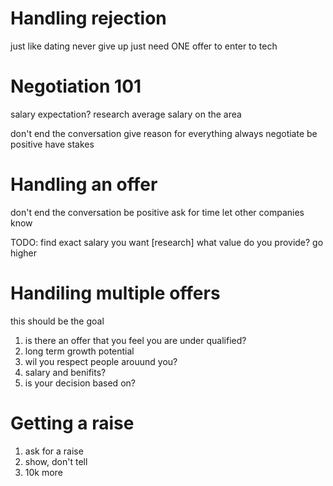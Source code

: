 # Handling rejection

just like dating
never give up
just need ONE offer to enter to tech

# Negotiation 101

salary expectation? research average salary on the area

don't end the conversation
give reason for everything
always negotiate
be positive
have stakes

# Handling an offer

don't end the conversation
be positive
ask for time
let other companies know

TODO:
find exact salary you want [research]
what value do you provide?
go higher

# Handiling multiple offers

this should be the goal

1. is there an offer that you feel you are under qualified?
2. long term growth potential
3. wil you respect people arouund you?
4. salary and benifits?
5. is your decision based on?

# Getting a raise

1. ask for a raise
2. show, don't tell
3. 10k more
